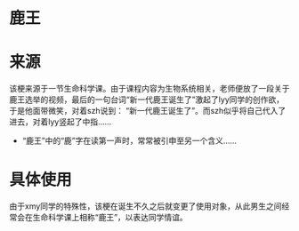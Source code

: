 # 鹿王

# 来源

该梗来源于一节生命科学课。由于课程内容为生物系统相关，老师便放了一段关于鹿王选举的视频，最后的一句台词“新一代鹿王诞生了”激起了lyy同学的创作欲，于是他面带微笑，对着szh说到：
“新一代鹿王诞生了”。而szh似乎将自己代入了进去，对着lyy竖起了中指……

* “鹿王”中的“鹿”字在读第一声时，常常被引申至另一个含义……

# 具体使用

由于xmy同学的特殊性，该梗在诞生不久之后就变更了使用对象，从此男生之间经常会在生命科学课上相称“鹿王”，以表达同学情谊。
